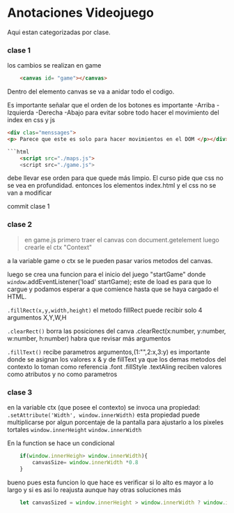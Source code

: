 
# Anotaciones Videojuego 
Aqui estan categorizadas por clase. 

### clase 1 
los cambios se realizan en game
```html
    <canvas id= "game"></canvas>
```
Dentro del elemento canvas se va a anidar todo el codigo.

Es importante señalar que el orden de los botones es importante
    -Arriba
    -Izquierda
    -Derecha
    -Abajo
para evitar sobre todo hacer el movimiento del index en css y js

```html
<div clas="menssages">
<p> Parece que este es solo para hacer movimientos en el DOM </p></div>```

```html
    <script src="./maps.js">
    <script src="./game.js">
```
debe llevar ese orden para que quede más limpio. El curso pide que css no se vea en profundidad. entonces los elementos index.html y el css no se van a modificar
<!-- se importan las clases, contenedores y clases del html asi como los estilos de css de momento sin cambios -->
commit clase 1

### clase 2
> en game.js
primero traer el canvas con document.getelement
luego crearle el ctx "Context"  

a la variable game o ctx se le pueden pasar varios metodos del canvas.

luego se crea una funcion para el inicio del juego "startGame" donde *`window`*.addEventListener('load' startGame);
este de load es para que lo cargue y podamos esperar a que comience hasta que se haya cargado el HTML.

`.fillRect(x,y,width,height)`
el metodo fillRect puede recibir solo 4 argumentos X,Y,W,H   

`.clearRect()`
borra las posiciones del canva .clearRect(x:number, y:number, w:number, h:number) habra que revisar más argumentos

`.fillText()`
recibe parametros argumentos,(1:"",2:x,3:y) es importante donde se asignan los valores x & y de fillText ya que los demas metodos del contexto lo toman como referencia
.font .fillStyle .textAling 
reciben valores como atributos y no como parametros 

### clase 3
en la variable ctx (que posee el contexto)
se invoca una propiedad: 
`.setAttribute('Width', window.innerWidth)`
esta propiedad puede multiplicarse por algun porcentaje de la pantalla para ajustarlo a los pixeles tortales
`window.innerHeight` `window.innerWidth`

En la function se hace un condicional
```JavaScript
    if(window.innerHeigh> window.innerWidth){
        canvasSize= window.innerWidth *0.8
    }
```
bueno pues esta funcion lo que hace es verificar si lo alto es mayor a lo largo y si es asi lo reajusta aunque hay otras soluciones más 
```JavaScript
    let canvasSized = window.innerHeight > window.innerWidth ? window.innerWidth * 0.8 : window.innerHeight * 0.9
```
